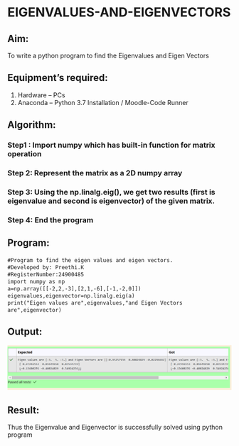 # EIGENVALUES-AND-EIGENVECTORS
## Aim:
To write a python program to find the Eigenvalues and Eigen Vectors
## Equipment’s required:
1. 	Hardware – PCs
2. 	Anaconda – Python 3.7 Installation / Moodle-Code Runner
## Algorithm:
### Step1 : Import numpy which has built-in function for matrix operation 
### Step 2: Represent the matrix as a 2D numpy array 
### Step 3: Using the np.linalg.eig(),  we get two results (first is eigenvalue and second is eigenvector) of the given matrix.
### Step 4: End the program

## Program:
``````
#Program to find the eigen values and eigen vectors.
#Developed by: Preethi.K
#RegisterNumber:24900485
import numpy as np
a=np.array([[-2,2,-3],[2,1,-6],[-1,-2,0]])
eigenvalues,eigenvector=np.linalg.eig(a)
print("Eigen values are",eigenvalues,"and Eigen Vectors are",eigenvector)
``````
## Output:
![Alt text](<Screenshot 2024-12-08 192404.png>)

## Result:
Thus the Eigenvalue and Eigenvector is successfully solved using python program
